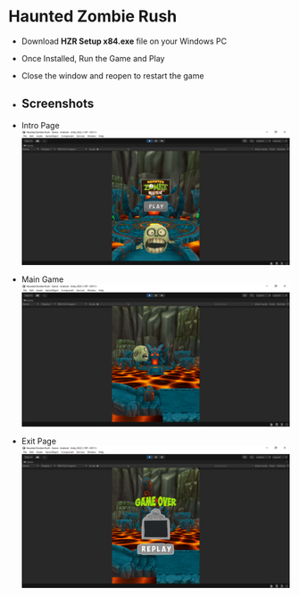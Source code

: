 # Haunted Zombie Rush

 - Download **HZR Setup x84.exe** file on your Windows PC
 - Once Installed, Run the Game and Play
 - Close the window and reopen to restart the game
 - ## Screenshots

- Intro Page
![Intro Page](https://github.com/Roopesh16/UnityGames/blob/main/Haunted%20Zombie%20Rush/Pics/intro.png)

- Main Game
![Main Game](https://github.com/Roopesh16/UnityGames/blob/main/Haunted%20Zombie%20Rush/Pics/Game.png)

- Exit Page 
![Exit Page](https://github.com/Roopesh16/UnityGames/blob/main/Haunted%20Zombie%20Rush/Pics/Exit.png)
